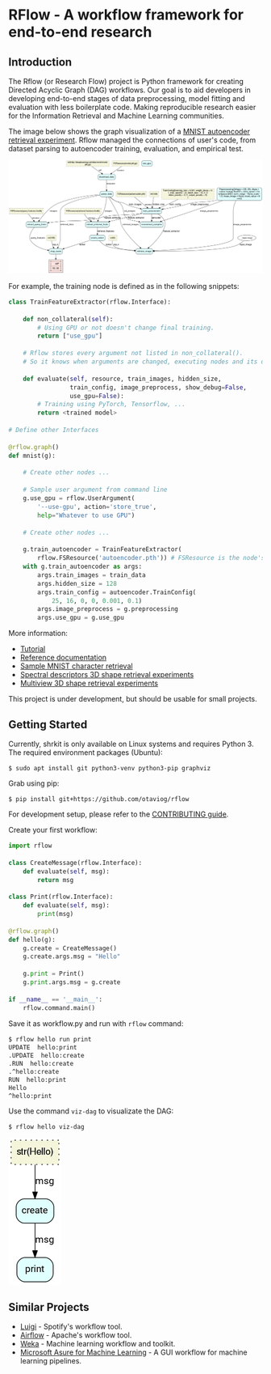 # RFlow - A workflow framework for end-to-end research

## Introduction

The Rflow (or Research Flow) project is Python framework for creating
Directed Acyclic Graph (DAG) workflows. Our goal is to aid developers
in developing end-to-end stages of data preprocessing, model fitting
and evaluation with less boilerplate code. Making reproducible
research easier for the Information Retrieval and Machine Learning
communities.

The image below shows the graph visualization of a [MNIST autoencoder
retrieval
experiment](https://gitlab.com/shrkit/shape-retrieval-toolkit/tree/master/experiments/mnist). Rflow
managed the connections of user's code, from dataset parsing to
autoencoder training, evaluation, and empirical test.

![](doc/mnist.gv.png)

For example, the training node is defined as in the following snippets:

```python
class TrainFeatureExtractor(rflow.Interface):

    def non_collateral(self):
        # Using GPU or not doesn't change final training.
        return ["use_gpu"] 

    # Rflow stores every argument not listed in non_collateral().
	# So it knows when arguments are changed, executing nodes and its dependencies when needed.
	
    def evaluate(self, resource, train_images, hidden_size,
                 train_config, image_preprocess, show_debug=False,
                 use_gpu=False):
        # Training using PyTorch, Tensorflow, ...		 
        return <trained model>

# Define other Interfaces

@rflow.graph()
def mnist(g):

    # Create other nodes ...
	
    # Sample user argument from command line
    g.use_gpu = rflow.UserArgument(
        '--use-gpu', action='store_true',
        help="Whatever to use GPU")

    # Create other nodes ...
	
    g.train_autoencoder = TrainFeatureExtractor(
        rflow.FSResource('autoencoder.pth')) # FSResource is the node's reentrant checkpoint file.
    with g.train_autoencoder as args:
        args.train_images = train_data
        args.hidden_size = 128
        args.train_config = autoencoder.TrainConfig(
            25, 16, 0, 0, 0.001, 0.1)
        args.image_preprocess = g.preprocessing
        args.use_gpu = g.use_gpu

```

More information:

* [Tutorial](https://otaviog.gitlab.io/rflow/wordcounter/tutorial.html)
* [Reference
  documentation](https://otaviog.gitlab.io/rflow)
* [Sample MNIST character
  retrieval](https://gitlab.com/shrkit/shape-retrieval-toolkit/tree/master/experiments/mnist)
* [Spectral descriptors 3D shape retrieval
  experiments](https://gitlab.com/shrkit/spectral-retrieval)  
* [Multiview 3D shape retrieval
  experiments](https://gitlab.com/shrkit/multiview-dnn)

This project is under development, but should be usable for small
projects.

## Getting Started

Currently, shrkit is only available on Linux systems and requires
Python 3. The required environment packages (Ubuntu):

```shell
$ sudo apt install git python3-venv python3-pip graphviz
```

Grab using pip:

```shell
$ pip install git+https://github.com/otaviog/rflow
```

For development setup, please refer to the [CONTRIBUTING
guide](CONTRIBUTING.md).

Create your first workflow:

```python
import rflow

class CreateMessage(rflow.Interface):
    def evaluate(self, msg):
        return msg

class Print(rflow.Interface):
    def evaluate(self, msg):
        print(msg)

@rflow.graph()
def hello(g):
    g.create = CreateMessage()
    g.create.args.msg = "Hello"

    g.print = Print()
    g.print.args.msg = g.create

if __name__ == '__main__':
    rflow.command.main()
```

Save it as workflow.py and run with `rflow` command:

```shell
$ rflow hello run print
UPDATE  hello:print
.UPDATE  hello:create
.RUN  hello:create
.^hello:create
RUN  hello:print
Hello
^hello:print
```

Use the command `viz-dag` to visualizate the DAG:

```shell
$ rflow hello viz-dag
```

![](doc/hello/hello.gv.png)

## Similar Projects 

* [Luigi](https://github.com/spotify/luigi) - Spotify's workflow tool.
* [Airflow](https://airflow.apache.org/) - Apache's workflow tool.
* [Weka](http://www.cs.waikato.ac.nz/ml/weka/) - Machine learning workflow and toolkit.
* [Microsoft Asure for Machine Learning](https://studio.azureml.net) -
  A GUI workflow for machine learning pipelines.
